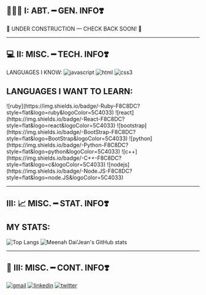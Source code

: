 ## 👩🏽‍🦱 I: ABT.  ━ GEN. INFO❣️ 

🚧 UNDER CONSTRUCTION — CHECK BACK SOON! 🚧 

---

## 💻 II: MISC. ━ TECH. INFO❣️ 

<h>LANGUAGES I KNOW:</h1> ![javascript](https://img.shields.io/badge/-JavaScript-F8C8DC?style=flat&logo=javascript&logoColor=5C4033) 
![html](https://img.shields.io/badge/-HTML5-F8C8DC?style=flat&logo=HTML5&logoColor=5C4033)
![css3](https://img.shields.io/badge/-CSS3-F8C8DC?style=flat&logo=CSS3&logoColor=5C4033)


 <h2>LANGUAGES I WANT TO LEARN:</h2>
![ruby](https://img.shields.io/badge/-Ruby-F8C8DC?style=flat&logo=ruby&logoColor=5C4033)
![react](https://img.shields.io/badge/-React-F8C8DC?style=flat&logo=react&logoColor=5C4033)
![bootstrap](https://img.shields.io/badge/-BootStrap-F8C8DC?style=flat&logo=BootStrap&logoColor=5C4033)
![python](https://img.shields.io/badge/-Python-F8C8DC?style=flat&logo=python&logoColor=5C4033)
![c++](https://img.shields.io/badge/-C++-F8C8DC?style=flat&logo=c&logoColor=5C4033)
![nodejs](https://img.shields.io/badge/-Node.JS-F8C8DC?style=flat&logo=node.JS&logoColor=5C4033)

---

## III: 📈 MISC.  ━ STAT. INFO❣️ 

<h2>MY STATS:</h2>

![Top Langs](https://github-readme-stats.vercel.app/api/top-langs/?username=mdaijean&layout=compact&theme=midnight-purple&hide_border=true&title_color=5C4033&text_color=5C4033&bg_color=F8C8DC)
![Meenah Dai'Jean's GitHub stats](https://github-readme-stats.vercel.app/api?username=mdaijean&show_icons=true&title_color=5C4033&icon_color=5C4033&text_color=5C4033&bg_color=F8C8DC)

---

## 💌 III: MISC. ━ CONT. INFO❣️ 
[![gmail](https://img.shields.io/badge/gmail-D14836?style=for-the-badge&logo=gmail&logoColor=white)](mailto:meenahdaijean@gmail.com)
[![linkedin](https://img.shields.io/badge/linkedin-0A66C2?style=for-the-badge&logo=linkedin&logoColor=white)](https://www.linkedin.com/in/ameenah-zook-73b686218/)
[![twitter](https://img.shields.io/badge/twitter-1DA1F2?style=for-the-badge&logo=twitter&logoColor=white)](https://twitter.com/westindiedai)
